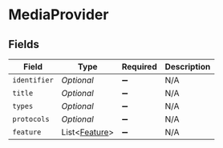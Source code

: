 # MediaProvider


## Fields

| Field                                               | Type                                                | Required                                            | Description                                         |
| --------------------------------------------------- | --------------------------------------------------- | --------------------------------------------------- | --------------------------------------------------- |
| `identifier`                                        | *Optional<String>*                                  | :heavy_minus_sign:                                  | N/A                                                 |
| `title`                                             | *Optional<String>*                                  | :heavy_minus_sign:                                  | N/A                                                 |
| `types`                                             | *Optional<String>*                                  | :heavy_minus_sign:                                  | N/A                                                 |
| `protocols`                                         | *Optional<String>*                                  | :heavy_minus_sign:                                  | N/A                                                 |
| `feature`                                           | List<[Feature](../../models/operations/Feature.md)> | :heavy_minus_sign:                                  | N/A                                                 |